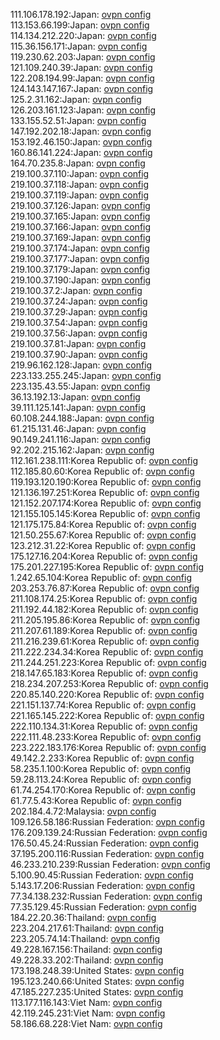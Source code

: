 111.106.178.192:Japan: [ovpn config](vpn/111_106_178_192.ovpn)  
113.153.66.199:Japan: [ovpn config](vpn/113_153_66_199.ovpn)  
114.134.212.220:Japan: [ovpn config](vpn/114_134_212_220.ovpn)  
115.36.156.171:Japan: [ovpn config](vpn/115_36_156_171.ovpn)  
119.230.62.203:Japan: [ovpn config](vpn/119_230_62_203.ovpn)  
121.109.240.39:Japan: [ovpn config](vpn/121_109_240_39.ovpn)  
122.208.194.99:Japan: [ovpn config](vpn/122_208_194_99.ovpn)  
124.143.147.167:Japan: [ovpn config](vpn/124_143_147_167.ovpn)  
125.2.31.162:Japan: [ovpn config](vpn/125_2_31_162.ovpn)  
126.203.161.123:Japan: [ovpn config](vpn/126_203_161_123.ovpn)  
133.155.52.51:Japan: [ovpn config](vpn/133_155_52_51.ovpn)  
147.192.202.18:Japan: [ovpn config](vpn/147_192_202_18.ovpn)  
153.192.46.150:Japan: [ovpn config](vpn/153_192_46_150.ovpn)  
160.86.141.224:Japan: [ovpn config](vpn/160_86_141_224.ovpn)  
164.70.235.8:Japan: [ovpn config](vpn/164_70_235_8.ovpn)  
219.100.37.110:Japan: [ovpn config](vpn/219_100_37_110.ovpn)  
219.100.37.118:Japan: [ovpn config](vpn/219_100_37_118.ovpn)  
219.100.37.119:Japan: [ovpn config](vpn/219_100_37_119.ovpn)  
219.100.37.126:Japan: [ovpn config](vpn/219_100_37_126.ovpn)  
219.100.37.165:Japan: [ovpn config](vpn/219_100_37_165.ovpn)  
219.100.37.166:Japan: [ovpn config](vpn/219_100_37_166.ovpn)  
219.100.37.169:Japan: [ovpn config](vpn/219_100_37_169.ovpn)  
219.100.37.174:Japan: [ovpn config](vpn/219_100_37_174.ovpn)  
219.100.37.177:Japan: [ovpn config](vpn/219_100_37_177.ovpn)  
219.100.37.179:Japan: [ovpn config](vpn/219_100_37_179.ovpn)  
219.100.37.190:Japan: [ovpn config](vpn/219_100_37_190.ovpn)  
219.100.37.2:Japan: [ovpn config](vpn/219_100_37_2.ovpn)  
219.100.37.24:Japan: [ovpn config](vpn/219_100_37_24.ovpn)  
219.100.37.29:Japan: [ovpn config](vpn/219_100_37_29.ovpn)  
219.100.37.54:Japan: [ovpn config](vpn/219_100_37_54.ovpn)  
219.100.37.56:Japan: [ovpn config](vpn/219_100_37_56.ovpn)  
219.100.37.81:Japan: [ovpn config](vpn/219_100_37_81.ovpn)  
219.100.37.90:Japan: [ovpn config](vpn/219_100_37_90.ovpn)  
219.96.162.128:Japan: [ovpn config](vpn/219_96_162_128.ovpn)  
223.133.255.245:Japan: [ovpn config](vpn/223_133_255_245.ovpn)  
223.135.43.55:Japan: [ovpn config](vpn/223_135_43_55.ovpn)  
36.13.192.13:Japan: [ovpn config](vpn/36_13_192_13.ovpn)  
39.111.125.141:Japan: [ovpn config](vpn/39_111_125_141.ovpn)  
60.108.244.188:Japan: [ovpn config](vpn/60_108_244_188.ovpn)  
61.215.131.46:Japan: [ovpn config](vpn/61_215_131_46.ovpn)  
90.149.241.116:Japan: [ovpn config](vpn/90_149_241_116.ovpn)  
92.202.215.162:Japan: [ovpn config](vpn/92_202_215_162.ovpn)  
112.161.238.111:Korea Republic of: [ovpn config](vpn/112_161_238_111.ovpn)  
112.185.80.60:Korea Republic of: [ovpn config](vpn/112_185_80_60.ovpn)  
119.193.120.190:Korea Republic of: [ovpn config](vpn/119_193_120_190.ovpn)  
121.136.197.251:Korea Republic of: [ovpn config](vpn/121_136_197_251.ovpn)  
121.152.207.174:Korea Republic of: [ovpn config](vpn/121_152_207_174.ovpn)  
121.155.105.145:Korea Republic of: [ovpn config](vpn/121_155_105_145.ovpn)  
121.175.175.84:Korea Republic of: [ovpn config](vpn/121_175_175_84.ovpn)  
121.50.255.67:Korea Republic of: [ovpn config](vpn/121_50_255_67.ovpn)  
123.212.31.22:Korea Republic of: [ovpn config](vpn/123_212_31_22.ovpn)  
175.127.16.204:Korea Republic of: [ovpn config](vpn/175_127_16_204.ovpn)  
175.201.227.195:Korea Republic of: [ovpn config](vpn/175_201_227_195.ovpn)  
1.242.65.104:Korea Republic of: [ovpn config](vpn/1_242_65_104.ovpn)  
203.253.76.87:Korea Republic of: [ovpn config](vpn/203_253_76_87.ovpn)  
211.108.174.25:Korea Republic of: [ovpn config](vpn/211_108_174_25.ovpn)  
211.192.44.182:Korea Republic of: [ovpn config](vpn/211_192_44_182.ovpn)  
211.205.195.86:Korea Republic of: [ovpn config](vpn/211_205_195_86.ovpn)  
211.207.61.189:Korea Republic of: [ovpn config](vpn/211_207_61_189.ovpn)  
211.216.239.61:Korea Republic of: [ovpn config](vpn/211_216_239_61.ovpn)  
211.222.234.34:Korea Republic of: [ovpn config](vpn/211_222_234_34.ovpn)  
211.244.251.223:Korea Republic of: [ovpn config](vpn/211_244_251_223.ovpn)  
218.147.65.183:Korea Republic of: [ovpn config](vpn/218_147_65_183.ovpn)  
218.234.207.253:Korea Republic of: [ovpn config](vpn/218_234_207_253.ovpn)  
220.85.140.220:Korea Republic of: [ovpn config](vpn/220_85_140_220.ovpn)  
221.151.137.74:Korea Republic of: [ovpn config](vpn/221_151_137_74.ovpn)  
221.165.145.222:Korea Republic of: [ovpn config](vpn/221_165_145_222.ovpn)  
222.110.134.31:Korea Republic of: [ovpn config](vpn/222_110_134_31.ovpn)  
222.111.48.233:Korea Republic of: [ovpn config](vpn/222_111_48_233.ovpn)  
223.222.183.176:Korea Republic of: [ovpn config](vpn/223_222_183_176.ovpn)  
49.142.2.233:Korea Republic of: [ovpn config](vpn/49_142_2_233.ovpn)  
58.235.1.100:Korea Republic of: [ovpn config](vpn/58_235_1_100.ovpn)  
59.28.113.24:Korea Republic of: [ovpn config](vpn/59_28_113_24.ovpn)  
61.74.254.170:Korea Republic of: [ovpn config](vpn/61_74_254_170.ovpn)  
61.77.5.43:Korea Republic of: [ovpn config](vpn/61_77_5_43.ovpn)  
202.184.4.72:Malaysia: [ovpn config](vpn/202_184_4_72.ovpn)  
109.126.58.186:Russian Federation: [ovpn config](vpn/109_126_58_186.ovpn)  
176.209.139.24:Russian Federation: [ovpn config](vpn/176_209_139_24.ovpn)  
176.50.45.24:Russian Federation: [ovpn config](vpn/176_50_45_24.ovpn)  
37.195.200.116:Russian Federation: [ovpn config](vpn/37_195_200_116.ovpn)  
46.233.210.239:Russian Federation: [ovpn config](vpn/46_233_210_239.ovpn)  
5.100.90.45:Russian Federation: [ovpn config](vpn/5_100_90_45.ovpn)  
5.143.17.206:Russian Federation: [ovpn config](vpn/5_143_17_206.ovpn)  
77.34.138.232:Russian Federation: [ovpn config](vpn/77_34_138_232.ovpn)  
77.35.129.45:Russian Federation: [ovpn config](vpn/77_35_129_45.ovpn)  
184.22.20.36:Thailand: [ovpn config](vpn/184_22_20_36.ovpn)  
223.204.217.61:Thailand: [ovpn config](vpn/223_204_217_61.ovpn)  
223.205.74.14:Thailand: [ovpn config](vpn/223_205_74_14.ovpn)  
49.228.167.156:Thailand: [ovpn config](vpn/49_228_167_156.ovpn)  
49.228.33.202:Thailand: [ovpn config](vpn/49_228_33_202.ovpn)  
173.198.248.39:United States: [ovpn config](vpn/173_198_248_39.ovpn)  
195.123.240.66:United States: [ovpn config](vpn/195_123_240_66.ovpn)  
47.185.227.235:United States: [ovpn config](vpn/47_185_227_235.ovpn)  
113.177.116.143:Viet Nam: [ovpn config](vpn/113_177_116_143.ovpn)  
42.119.245.231:Viet Nam: [ovpn config](vpn/42_119_245_231.ovpn)  
58.186.68.228:Viet Nam: [ovpn config](vpn/58_186_68_228.ovpn)  
